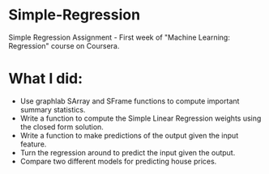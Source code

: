 # Simple-Regression
Simple Regression Assignment - First week of "Machine Learning: Regression" course on Coursera.

# What I did:
- Use graphlab SArray and SFrame functions to compute important summary statistics.
- Write a function to compute the Simple Linear Regression weights using the closed form solution.
- Write a function to make predictions of the output given the input feature.
- Turn the regression around to predict the input given the output.
- Compare two different models for predicting house prices.
